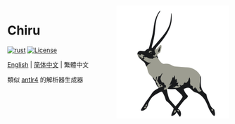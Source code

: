 <img src="icon/icon.svg" align="right" width="256" height="256"/>

# Chiru

[![rust](https://img.shields.io/badge/rust-1.64-green)](https://www.rust-lang.org/)
[![License](https://img.shields.io/badge/license-MIT-blue.svg)](https://raw.githubusercontent.com/Qiu-Weidong/Chiru/main/LICENSE)

[English](README.md) | [简体中文](README.zh-Hans.md) | 繁體中文




類似 [antlr4](https://github.com/antlr/antlr4.git) 的解析器生成器